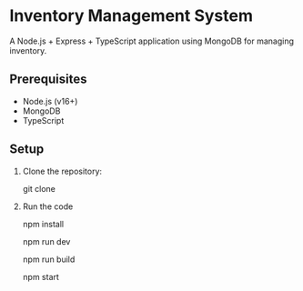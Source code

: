 # Inventory Management System

A Node.js + Express + TypeScript application using MongoDB for managing inventory.

## Prerequisites

- Node.js (v16+)
- MongoDB
- TypeScript

## Setup

1. Clone the repository:

   git clone <repository-url>
   

2. Run the code

   npm install

   npm run dev

   npm run build

   npm start
